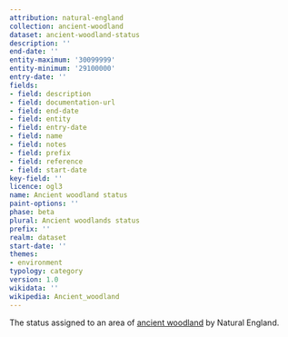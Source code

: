 ```yaml
---
attribution: natural-england
collection: ancient-woodland
dataset: ancient-woodland-status
description: ''
end-date: ''
entity-maximum: '30099999'
entity-minimum: '29100000'
entry-date: ''
fields:
- field: description
- field: documentation-url
- field: end-date
- field: entity
- field: entry-date
- field: name
- field: notes
- field: prefix
- field: reference
- field: start-date
key-field: ''
licence: ogl3
name: Ancient woodland status
paint-options: ''
phase: beta
plural: Ancient woodlands status
prefix: ''
realm: dataset
start-date: ''
themes:
- environment
typology: category
version: 1.0
wikidata: ''
wikipedia: Ancient_woodland
---
```


The status assigned to an area of [ancient woodland](/dataset/ancient-woodland) by Natural England.
